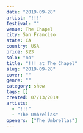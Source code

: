 ```yaml
---
date: "2019-09-28"
artist: "!!!"
festival: ""
venue: The Chapel
city: San Franciso
state: CA
country: USA
price: $23
solo: "no"
title: "!!! at The Chapel"
slug: "2019-09-28"
cover: ""
genre: ""
category: show
tags: []
created: 07/13/2019
artists:
  - "!!!"
  - "The Umbrellas"
openers: ["The Umbrellas"]
---
```

